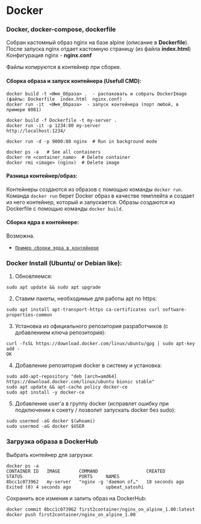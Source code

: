 # Docker

### Docker, docker-compose, dockerfile

Cобран кастомный образ nginx на базе alpine (описание в **Dockerfile**). После запуска nginx отдает кастомную страницу (из файла **index.html**)
Конфигурация nginx - **nginx.conf** 

Файлы копируются в контейнер при сборке.  

#### Сборка образа и запуск контейнера (Usefull CMD): 
~~~
docker build -t <Имя_Образа> .  - распаковать и собрать DockerImage (файлы: Dockerfile  index.html  nginx.conf)
docker run -it  <Имя_Образа>  - запуск контейнера (порт любой, в примере 8081)

docker build -f Dockerfile -t my-server .
docker run -it -p 1234:80 my-server
http://localhost:1234/

docker run -d -p 9000:80 nginx  # Run in background mode

docker ps -a   # See all containers 
docker rm <container_name>  # Delete container
docker rmi <image> (nginx)  # Delete image
~~~

#### Разница контейнер/образ: 
Контейнеры создаются из образов с помощью команды `docker run`.
Команда `docker run` берет Docker образ в качестве темплейта и создает из него контейнер, который и запускается.
Образы создаются из Dockerfile с помощью команды `docker build`.

#### Сборка ядра в контейнере: 
Возможна. 
- [`Пример сборки ядра в контейнере`](https://github.com/a13xp0p0v/kernel-build-containers)


### Docker Install (Ubuntu/ or Debian like): 

1) Обновляемся: 
```
sudo apt update && sudo apt upgrade
```

2) Ставим пакеты, необходимые для работы apt по https: 
```
sudo apt install apt-transport-https ca-certificates curl software-properties-common
```

3) Установка из официального репозитория разработчиков (с добавлением ключа репозитория):
```
curl -fsSL https://download.docker.com/linux/ubuntu/gpg | sudo apt-key add -
OK
```

4) Добавление репозитория docker в систему и установка:
```
sudo add-apt-repository "deb [arch=amd64] https://download.docker.com/linux/ubuntu bionic stable"
sudo apt update && apt-cache policy docker-ce
sudo apt install -y docker-ce
```

5) Добавление user'a в группу docker (исправлет ошибку при подключении к сокету / позволит запускать docker без sudo):
```
sudo usermod -aG docker $(whoami)
sudo usermod -aG docker $USER
```


### Загрузка образа в DockerHub 

Выбрать контейнер для загрузки: 
```
docker ps -a
CONTAINER ID   IMAGE       COMMAND                  CREATED          STATUS                     PORTS     NAMES
8bcc1c073962   my-server   "nginx -g 'daemon of…"   18 seconds ago   Exited (0) 4 seconds ago             upbeat_satoshi
```
Сохранить все измения и залить образ на DockerHub: 
```
docker commit 8bcc1c073962 first2container/nginx_on_alpine_1.00:latest
docker push first2container/nginx_on_alpine_1.00
```


